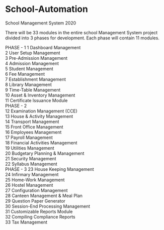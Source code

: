 # School-Automation
School Management System 2020

There will be 33 modules in the entire school Management System project divided into 3 phases for development. Each phase will contain 11 modules.

PHASE - 1
  1 Dashboard Management				
	2 User Setup Management				
	3 Pre-Admission Management				
	4 Admission Management				
	5 Student Management				
	6 Fee Management				
	7 Establishment Management				
	8 Library Management				
	9 Time-Table Management				
	10 Asset & Inventory Management				
	11 Certificate Issuance Module				
PHASE - 2	
  12 Examination Management (CCE)				
	13 House & Activity Management				
	14 Transport Management				
	15 Front Office Management				
	16 Employees Management				
	17 Payroll Management				
	18 Financial Activities Management				
	19 Utilities Management				
	20 Budgetary Planning & Management				
	21 Security Management				
	22 Syllabus Management				
PHASE - 3
  23 House Keeping Management				
	24 Infirmary Management				
	25 Home-Work Management				
	26 Hostel Management				
	27 Configuration Management				
	28 Canteen Management & Meal Plan				
	29 Question Paper Generator				
	30 Session-End Processing Management				
	31 Customizable Reports Module				
	32 Compiling Compliance Reports				
	33 Tax Management				
